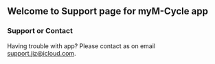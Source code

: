 ## Welcome to Support page for myM-Cycle app


### Support or Contact

Having trouble with app? Please contact as on email support.jiz@icloud.com.
